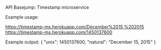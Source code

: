 API Basejump: Timestamp microservice


Example usage:

https://timestamp-ms.herokuapp.com/December%2015,%202015
https://timestamp-ms.herokuapp.com/1450137600

Example output:
{ "unix": 1450137600, "natural": "December 15, 2015" }